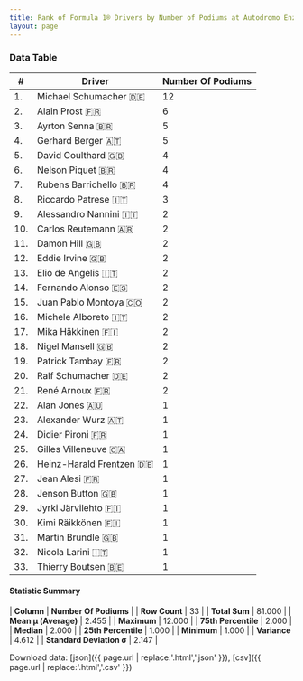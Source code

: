 ```yaml
---
title: Rank of Formula 1® Drivers by Number of Podiums at Autodromo Enzo e Dino Ferrari
layout: page
---
```


<canvas id="chart" width="400" height="180"></canvas>
<script>
var data = {
    "datasets": [
        {
            "backgroundColor": [
                "#9C8E8D",
                "#9C8E8D",
                "#9C8E8D",
                "#9C8E8D",
                "#9C8E8D",
                "#9C8E8D",
                "#9C8E8D",
                "#9C8E8D",
                "#9C8E8D",
                "#9C8E8D",
                "#9C8E8D",
                "#9C8E8D",
                "#9C8E8D",
                "#9C8E8D",
                "#9C8E8D",
                "#9C8E8D",
                "#9C8E8D",
                "#9C8E8D",
                "#9C8E8D",
                "#9C8E8D",
                "#9C8E8D",
                "#9C8E8D",
                "#9C8E8D",
                "#9C8E8D",
                "#9C8E8D",
                "#9C8E8D",
                "#9C8E8D",
                "#9C8E8D",
                "#9C8E8D",
                "#9C8E8D",
                "#9C8E8D",
                "#9C8E8D",
                "#9C8E8D"
            ],
            "borderColor": [
                "#1D181E",
                "#1D181E",
                "#1D181E",
                "#1D181E",
                "#1D181E",
                "#1D181E",
                "#1D181E",
                "#1D181E",
                "#1D181E",
                "#1D181E",
                "#1D181E",
                "#1D181E",
                "#1D181E",
                "#1D181E",
                "#1D181E",
                "#1D181E",
                "#1D181E",
                "#1D181E",
                "#1D181E",
                "#1D181E",
                "#1D181E",
                "#1D181E",
                "#1D181E",
                "#1D181E",
                "#1D181E",
                "#1D181E",
                "#1D181E",
                "#1D181E",
                "#1D181E",
                "#1D181E",
                "#1D181E",
                "#1D181E",
                "#1D181E"
            ],
            "borderWidth": 1,
            "data": [
                12.0,
                6.0,
                5.0,
                5.0,
                4.0,
                4.0,
                4.0,
                3.0,
                2.0,
                2.0,
                2.0,
                2.0,
                2.0,
                2.0,
                2.0,
                2.0,
                2.0,
                2.0,
                2.0,
                2.0,
                2.0,
                1.0,
                1.0,
                1.0,
                1.0,
                1.0,
                1.0,
                1.0,
                1.0,
                1.0,
                1.0,
                1.0,
                1.0
            ],
            "label": "Number Of Podiums"
        }
    ],
    "labels": [
        "Michael Schumacher",
        "Alain Prost",
        "Ayrton Senna",
        "Gerhard Berger",
        "David Coulthard",
        "Nelson Piquet",
        "Rubens Barrichello",
        "Riccardo Patrese",
        "Alessandro Nannini",
        "Carlos Reutemann",
        "Damon Hill",
        "Eddie Irvine",
        "Elio de Angelis",
        "Fernando Alonso",
        "Juan Pablo Montoya",
        "Michele Alboreto",
        "Mika Häkkinen",
        "Nigel Mansell",
        "Patrick Tambay",
        "Ralf Schumacher",
        "René Arnoux",
        "Alan Jones",
        "Alexander Wurz",
        "Didier Pironi",
        "Gilles Villeneuve",
        "Heinz-Harald Frentzen",
        "Jean Alesi",
        "Jenson Button",
        "Jyrki Järvilehto",
        "Kimi Räikkönen",
        "Martin Brundle",
        "Nicola Larini",
        "Thierry Boutsen"
    ]
};
var options = {
  legend: {
    display: false
  },
  scales: {
    xAxes: [{
      ticks: {
        beginAtZero: true,
        maxRotation: 180,
        display: window.innerWidth > 800
      }
    }],
    yAxes: [{
      ticks: {
        beginAtZero: true
      }
    }]
  },
  onResize: function(chart, size) {
    chart.options.scales.xAxes[0].ticks.display = size.width > 800;
  }
};
var chart = new Chart("chart", {
    data: data,
    type: 'bar',
    options: options
});
</script>



### Data Table

| # | Driver | Number Of Podiums |
|--|--|--|
| 1. | Michael Schumacher 🇩🇪 | 12 |
| 2. | Alain Prost 🇫🇷 | 6 |
| 3. | Ayrton Senna 🇧🇷 | 5 |
| 4. | Gerhard Berger 🇦🇹 | 5 |
| 5. | David Coulthard 🇬🇧 | 4 |
| 6. | Nelson Piquet 🇧🇷 | 4 |
| 7. | Rubens Barrichello 🇧🇷 | 4 |
| 8. | Riccardo Patrese 🇮🇹 | 3 |
| 9. | Alessandro Nannini 🇮🇹 | 2 |
| 10. | Carlos Reutemann 🇦🇷 | 2 |
| 11. | Damon Hill 🇬🇧 | 2 |
| 12. | Eddie Irvine 🇬🇧 | 2 |
| 13. | Elio de Angelis 🇮🇹 | 2 |
| 14. | Fernando Alonso 🇪🇸 | 2 |
| 15. | Juan Pablo Montoya 🇨🇴 | 2 |
| 16. | Michele Alboreto 🇮🇹 | 2 |
| 17. | Mika Häkkinen 🇫🇮 | 2 |
| 18. | Nigel Mansell 🇬🇧 | 2 |
| 19. | Patrick Tambay 🇫🇷 | 2 |
| 20. | Ralf Schumacher 🇩🇪 | 2 |
| 21. | René Arnoux 🇫🇷 | 2 |
| 22. | Alan Jones 🇦🇺 | 1 |
| 23. | Alexander Wurz 🇦🇹 | 1 |
| 24. | Didier Pironi 🇫🇷 | 1 |
| 25. | Gilles Villeneuve 🇨🇦 | 1 |
| 26. | Heinz-Harald Frentzen 🇩🇪 | 1 |
| 27. | Jean Alesi 🇫🇷 | 1 |
| 28. | Jenson Button 🇬🇧 | 1 |
| 29. | Jyrki Järvilehto 🇫🇮 | 1 |
| 30. | Kimi Räikkönen 🇫🇮 | 1 |
| 31. | Martin Brundle 🇬🇧 | 1 |
| 32. | Nicola Larini 🇮🇹 | 1 |
| 33. | Thierry Boutsen 🇧🇪 | 1 |

#### Statistic Summary

| **Column** | **Number Of Podiums** |
| **Row Count** | 33 |
| **Total Sum** | 81.000 |
| **Mean μ (Average)** | 2.455 |
| **Maximum** | 12.000 |
| **75th Percentile** | 2.000 |
| **Median** | 2.000 |
| **25th Percentile** | 1.000 |
| **Minimum** | 1.000 |
| **Variance** | 4.612 |
| **Standard Deviation σ** | 2.147 |

Download data: [json]({{ page.url | replace:'.html','.json' }}), [csv]({{ page.url | replace:'.html','.csv' }})
